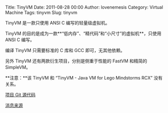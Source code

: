 Title: TinyVM
Date: 2011-08-28 00:00
Author: lovenemesis
Category: Virtual Machine
Tags: tinyvm
Slug: tinyvm

TinyVM 是一款只使用 ANSI C 编写的轻量级虚拟机。

TinyVM 的目的是成为一款**“低内存”、“精代码”和“小尺寸”的虚拟机**，只使用
ANSI C 编写。

编译 TinyVM 只需要标准的 C 库和 GCC 即可，无其他依赖。

另外 TinyVM 还有两款衍生项目，分别是侧重于性能的 FastVM 和精简的
SimpleVM。

**注意：**该 TinyVM 和 “TinyVM - Java VM for Lego Mindstorms RCX”
没有关系。

[项目 Git 源代码](https://github.com/GenTiradentes/tinyvm/)

[消息来源](http://identi.ca/notice/81756923)

